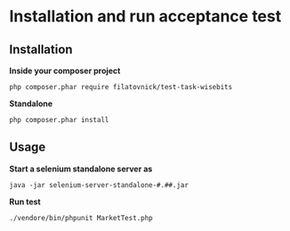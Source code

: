 # Installation and run acceptance test

## Installation

**Inside your composer project**

`php composer.phar require filatovnick/test-task-wisebits`

**Standalone**

`php composer.phar install`

## Usage

**Start a selenium standalone server as**

`java -jar selenium-server-standalone-#.##.jar`

**Run test**

`./vendore/bin/phpunit MarketTest.php`






